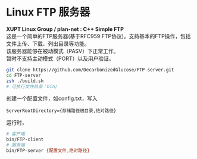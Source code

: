 # Linux FTP 服务器
**XUPT Linux Group / plan-net : C++ Simple FTP**<br/>
这是一个简单的FTP服务器(基于RFC959 FTP协议)。支持基本的FTP操作，包括文件上传、下载、列出目录等功能。<br/>
该服务器能够在被动模式（PASV）下正常工作。<br/>
暂时不支持主动模式（PORT）以及用户验证。<br/>

~~~sh
git clone https://github.com/DecarbonizedGlucose/FTP-server.git
cd FTP-server
zsh ./build.sh
# 可执行文件目录：bin/
~~~
创建一个配置文件，如config.txt，写入
~~~
ServerRootDirectory={存储路径根目录,绝对路径}
~~~
运行时，
~~~sh
# 客户端
bin/FTP-client
# 服务端
bin/FTP-server {配置文件,绝对路径}
~~~